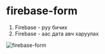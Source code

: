 # firebase-form

1. Firebase - руу бичих
2. Firebase - аас дата авч харуулах

![firebase-form](https://user-images.githubusercontent.com/50545928/145931207-81985fec-ea22-4b10-92e1-db79e8fbfca0.png)
